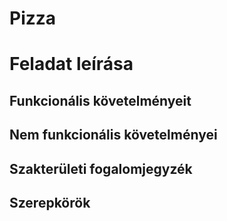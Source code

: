 # Pizza
# Feladat leírása

## Funkcionális követelményeit

## Nem funkcionális követelményei

## Szakterületi fogalomjegyzék

## Szerepkörök
